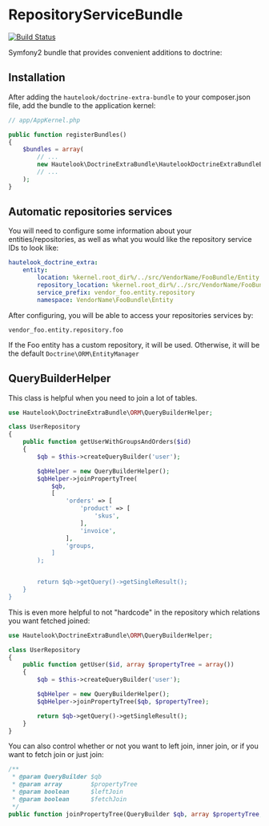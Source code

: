 RepositoryServiceBundle
=======================
[![Build Status](https://travis-ci.org/hautelook/RepositoryServiceBundle.png)](https://travis-ci.org/hautelook/RepositoryServiceBundle)

Symfony2 bundle that provides convenient additions to doctrine:

## Installation

After adding the `hautelook/doctrine-extra-bundle` to your composer.json file, add the bundle to the application kernel:

```php
// app/AppKernel.php

public function registerBundles()
{
    $bundles = array(
        // ...
        new Hautelook\DoctrineExtraBundle\HautelookDoctrineExtraBundleBundle()
        // ...
    );
}
```

## Automatic repositories services

You will need to configure some information about your entities/repositories, as well as what you would like the repository service IDs to look like:

```yml
hautelook_doctrine_extra:
    entity:
        location: %kernel.root_dir%/../src/VendorName/FooBundle/Entity
        repository_location: %kernel.root_dir%/../src/VendorName/FooBundle/Entity/Repository
        service_prefix: vendor_foo.entity.repository
        namespace: VendorName\FooBundle\Entity
```


After configuring, you will be able to access your repositories services by:

```
vendor_foo.entity.repository.foo
```

If the Foo entity has a custom repository, it will be used.  Otherwise, it will be the default ```Doctrine\ORM\EntityManager```

## QueryBuilderHelper

This class is helpful when you need to join a lot of tables.

```php
use Hautelook\DoctrineExtraBundle\ORM\QueryBuilderHelper;

class UserRepository
{
    public function getUserWithGroupsAndOrders($id)
    {
        $qb = $this->createQueryBuilder('user');

        $qbHelper = new QueryBuilderHelper();
        $qbHelper->joinPropertyTree(
            $qb,
            [
                'orders' => [
                    'product' => [
                        'skus',
                    ],
                    'invoice',
                ],
                'groups,
            ]
        );


        return $qb->getQuery()->getSingleResult();
    }
}
```

This is even more helpful to not "hardcode" in the repository which relations you want fetched joined:


```php
use Hautelook\DoctrineExtraBundle\ORM\QueryBuilderHelper;

class UserRepository
{
    public function getUser($id, array $propertyTree = array())
    {
        $qb = $this->createQueryBuilder('user');

        $qbHelper = new QueryBuilderHelper();
        $qbHelper->joinPropertyTree($qb, $propertyTree);

        return $qb->getQuery()->getSingleResult();
    }
}
```

You can also control whether or not you want to left join, inner join, or if you want to fetch join or just join:

```php
/**
 * @param QueryBuilder $qb
 * @param array        $propertyTree
 * @param boolean      $leftJoin
 * @param boolean      $fetchJoin
 */
public function joinPropertyTree(QueryBuilder $qb, array $propertyTree, $leftJoin = true, $fetchJoin = true)
```
